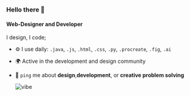 ### Hello there 👋

#### Web-Designer and Developer

I design, I code; <br>

- ⚙️ I use daily: `.java`, `.js`, `.html`, `.css`, `.py`, `.procreate`, `.fig`, `.ai`
- 🌍 Active in the development and design community
- 💬 `ping` me about **design**,**development**, or **creative problem solving**


   ![vibe](https://github.com/user-attachments/assets/61033e69-fdf7-4667-8079-7ce773004b5f)
